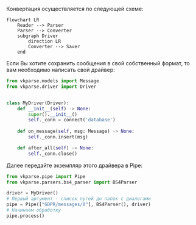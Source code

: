 Конвертация осуществляется по следующей схеме:

```mermaid
flowchart LR
    Reader --> Parser
    Parser --> Converter
    subgraph Driver
        direction LR
        Converter --> Saver
    end
```

Если Вы хотите сохранить сообщения в свой собственный формат, то вам необходимо написать свой драйвер:
```python
from vkparse.models import Message
from vkparse.driver import Driver


class MyDriver(Driver):
    def __init__(self) -> None:
        super().__init__()
        self._conn = connect('database')
        
    def on_message(self, msg: Message) -> None:
        self._conn.insert(msg)

    def after_all(self) -> None:
        self._conn.close()
```

Далее передайте экземпляр этого драйвера в Pipe:
```python
from vkparse.pipe import Pipe
from vkparse.parsers.bs4_parser import BS4Parser

driver = MyDriver()
# Первый аргумент - список путей до папок с диалогами
pipe = Pipe(["GDPR/messages/0"], BS4Parser(), driver)
# Начинаем обработку
pipe.process()
```
